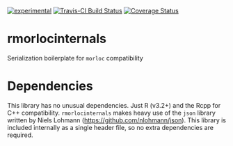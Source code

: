 [![experimental](http://badges.github.io/stability-badges/dist/experimental.svg)](http://github.com/badges/stability-badges)
[![Travis-CI Build Status](https://travis-ci.org/morloc-project/rmorlocinternals.svg?branch=master)](https://travis-ci.org/morloc-project/rmorlocinternals)
[![Coverage Status](https://img.shields.io/codecov/c/github/morloc-project/rmorlocinternals/master.svg)](https://codecov.io/github/morloc-project/rmorlocinternals?branch=master)


# rmorlocinternals

Serialization boilerplate for `morloc` compatibility

# Dependencies

This library has no unusual dependencies. Just R (v3.2+) and the Rcpp for C++
compatibility. `rmorlocinternals` makes heavy use of the `json` library written
by Niels Lohmann (https://github.com/nlohmann/json). This library is included
internally as a single header file, so no extra dependencies are required.
